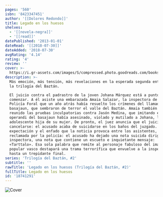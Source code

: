 ```yaml
---
pages: '560'
isbn: '8423347451'
author: '[[Dolores Redondo]]'
title: Legado en los huesos
shelves:
  - '[[novela-negra]]'
  - '[[read]]'
datePublished: '2013-01-01'
dateRead: '[[2018-07-30]]'
dateAdded: '2018-07-30'
avgRating: '4.14'
rating: '4'
review: ''
cover: >-
  https://i.gr-assets.com/images/S/compressed.photo.goodreads.com/books/1383133492l/18741291.jpg
description: >-
  Más emoción, más tensión, más revelaciones en la esperada segunda entrega de
  la trilogía del Baztán.  

  El juicio contra el padrastro de la joven Johana Márquez está a punto de
  comenzar. A él asiste una embarazada Amaia Salazar, la inspectora de la
  Policía Foral que un año atrás había resuelto los crímenes del llamado
  basajaun, que sembraron de terror el valle del Baztán. Amaia también había
  reunido las pruebas inculpatorias contra Jasón Medina, que imitando el modus
  operandi del basajaun había asesinado, violado y mutilado a Johana, la
  adolescente hija de su mujer. De pronto, el juez anuncia que el juicio debe
  cancelarse: el acusado acaba de suicidarse en los baños del juzgado. Ante la
  expectación y el enfado que la noticia provoca entre los asistentes, Amaia es
  reclamada por la policía: el acusado ha dejado una nota suicida dirigida a la
  inspectora, una nota que contiene un escueto e inquietante mensaje:
  «Tarttalo». Esa sola palabra que remite al personaje fabuloso del imaginario
  popular vasco destapará una trama terrorífica que envuelve a la inspectora
  hasta un trepidante final.
series: 'Trilogía del Baztán, #2'
subtitle: ''
rawTitle: 'Legado en los huesos (Trilogía del Baztán, #2)'
fullTitle: Legado en los huesos
id: '18741291'
---
```

![Cover](https:&#x2F;&#x2F;i.gr-assets.com&#x2F;images&#x2F;S&#x2F;compressed.photo.goodreads.com&#x2F;books&#x2F;1383133492l&#x2F;18741291.jpg)
